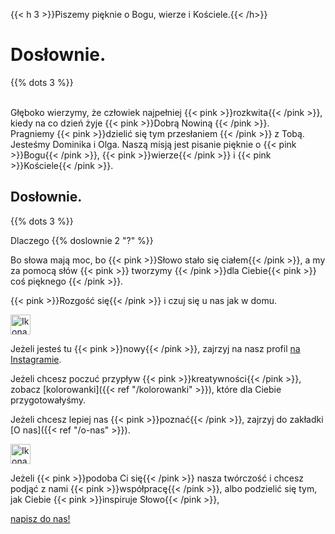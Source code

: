 ---
---
<span class="mobile-hide">

{{< h 3 >}}Piszemy pięknie o Bogu, wierze i Kościele.{{< /h>}}
<h1 class="pink-headline">Dosłownie.</h1>
  {{% dots 3 %}}
</span>

<p>
  <br />
Głęboko wierzymy, że człowiek najpełniej {{< pink >}}rozkwita{{< /pink >}}, kiedy na co dzień żyje {{< pink >}}Dobrą Nowiną {{< /pink >}}. <br />
  Pragniemy {{< pink >}}dzielić się tym przesłaniem {{< /pink >}} z Tobą. Jesteśmy Dominika i Olga. Naszą misją jest pisanie pięknie o {{< pink >}}Bogu{{< /pink >}}, {{< pink >}}wierze{{< /pink >}} i {{< pink >}}Kościele{{< /pink >}}.
<br />

  <h2 class="pink-headline2">Dosłownie.</h2>
  
 </p>

{{% dots 3 %}}
 


<p>
  Dlaczego {{% doslownie 2 "?" %}}
  
  </p>
  
  <p>
  Bo słowa mają moc, bo {{< pink >}}Słowo stało się ciałem{{< /pink >}}, a my za pomocą słów {{< pink >}} tworzymy {{< /pink >}}dla Ciebie{{< pink >}} coś pięknego {{< /pink >}}.
  </p>



<p> 
  {{< pink >}}Rozgość się{{< /pink >}} i czuj się u nas jak w domu.
  </p>


<img alt="Ikona pędzla" src="/img/brush-icon.svg" style="width: 2rem;" />

<p>

Jeżeli jesteś tu {{< pink >}}nowy{{< /pink >}}, zajrzyj na nasz profil <a href="https://instagram.com/do.slownie">na Instagramie</a>.

</p>



<p>

Jeżeli chcesz poczuć przypływ {{< pink >}}kreatywności{{< /pink >}}, zobacz [kolorowanki]({{< ref "/kolorowanki" >}}), które dla Ciebie przygotowałyśmy.

</p>



<p>

  Jeżeli chcesz lepiej nas {{< pink >}}poznać{{< /pink >}}, zajrzyj do zakładki [O nas]({{< ref "/o-nas" >}}).
</p>

<img alt="Ikona pióra" src="/img/pen-icon.svg" style="width: 2rem;" />

<p>

Jeżeli {{< pink >}}podoba Ci się{{< /pink >}} nasza twórczość i chcesz podjąć z nami {{< pink >}}współpracę{{< /pink >}}, albo podzielić się tym, jak Ciebie {{< pink >}}inspiruje Słowo{{< /pink >}},

</p>
<p>
<a class="text-handwritten h2" href="https://do.slownie.com/kontakt/">napisz do nas!</a>
</p>


